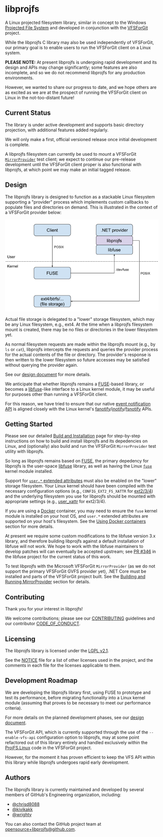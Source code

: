 # libprojfs

A Linux projected filesystem library, similar in concept to the Windows
[Projected File System][winprojfs] and developed in conjunction with the
[VFSForGit][vfs4git] project.

While the libprojfs C library may also be used independently of VFSForGit,
our primary goal is to enable users to run the VFSForGit client
on a Linux system.

**PLEASE NOTE:**
At present libprojfs is undergoing rapid development and its design
and APIs may change significantly; some features are also incomplete,
and so we do not recommend libprojfs for any production environments.

However, we wanted to share our progress to date, and we hope others
are as excited as we are at the prospect of running the VFSForGit
client on Linux in the not-too-distant future!

## Current Status

The library is under active development and supports basic
directory projection, with additional features added regularly.

We will only make a first, official versioned release once initial
development is complete.

A libprojfs filesystem can currently be used to mount a VFSForGit
[`MirrorProvider`][vfs4git-mirror] test client; we expect to continue our
pre-release development until the VFSForGit client proper is also
functional with libprojfs, at which point we may make an initial
tagged release.

## Design

The libprojfs library is designed to function as a stackable Linux
filesystem supporting a "provider" process which implements custom
callbacks to populate files and directories on demand.  This is
illustrated in the context of a VFSForGit provider below:

![Illustration of libprojfs in provider context](docs/images/phase1.png)

Actual file storage is delegated to a "lower" storage filesystem,
which may be any Linux filesystem, e.g., ext4.  At the time
when a libprojfs filesystem mount is created, there may be no
files or directories in the lower filesystem yet.

As normal filesystem requests are made within the libprojfs mount
(e.g., by `ls` or `cat`), libprojfs intercepts the requests
and queries the provider process for the actual contents of the
file or directory.  The provider's response is then written to
the lower filesystem so future accesses may be satisfied without
querying the provider again.

See our [design document][design-linux] for more details.

We anticipate that whether libprojfs remains a [FUSE][fuse-man]-based
library, or becomes a [libfuse][libfuse]-like interface to a Linux kernel
module, it may be useful for purposes other than running a VFSForGit
client.

For this reason, we have tried to ensure that our native
[event notification API](include/projfs_notify.h)
is aligned closely with the Linux kernel's
[fanotify][fanotify]/[inotify][inotify]/[fsnotify][fsnotify] APIs.

## Getting Started

Please see our detailed [Build and Installation][build]
page for step-by-step instructions on how to build and install
libprojfs and its depedencies on Linux, and (optionally) also build and
run the VFSForGit `MirrorProvider` test utility with libprojfs.

So long as libprojfs remains based on [FUSE][fuse-man], the primary
depedency for libprojfs is the user-space [libfuse][libfuse] library,
as well as having the Linux [`fuse`][fuse-mod] kernel module installed.

Support for [`user.*` extended attributes][xattr] must also be enabled
on the "lower" storage filesystem.  Your Linux kernel should have
been compiled with the necessary configuration options (e.g.,
`CONFIG_EXT2_FS_XATTR` for [ext2/3/4][ext2]) and the underlying filesystem
you use for libprojfs should be mounted with appropriate settings
(e.g., [user_xattr][xattr-ext2] for ext2/3/4).

If you are using a [Docker](https://www.docker.com) container, you
may need to ensure the `fuse` kernel module is installed on your
host OS, and `user.*` extended attributes are supported on your host's
filesystem.  See the [Using Docker containers][build-docker] section for
more details.

At present we require some custom modifications to the libfuse version 3.x
library, and therefore building libprojfs against a default installation
of libfuse will not work.  We hope to work with the libfuse maintainers
to develop patches will can eventually be accepted upstream; see
[PR #346](https://github.com/libfuse/libfuse/pull/346) in the libfuse
project for the current status of this work.

To test libprojfs with the Microsoft VFSForGit `MirrorProvider`
(as we do not support the primary VFSForGit GVFS provider yet), .NET Core
must be installed and parts of the VFSForGit project built.  See the
[Building and Running MirrorProvider][build-mirror] section for details.

## Contributing

Thank you for your interest in libprojfs!

We welcome contributions; please see our [CONTRIBUTING](CONTRIBUTING.md)
guidelines and our contributor [CODE_OF_CONDUCT](CODE_OF_CONDUCT.md).

## Licensing

The libprojfs library is licensed under the [LGPL v2.1](COPYING).

See the [NOTICE](NOTICE) file for a list of other licenses used in the
project, and the comments in each file for the licenses applicable to them.

## Development Roadmap

We are developing the libprojfs library first, using FUSE to prototype and
test its performance, before migrating functionality into a Linux kernel
module (assuming that proves to be necessary to meet our performance
criteria).

For more details on the planned development phases, see our
[design document][design-process].

The VFSForGit API, which is currently supported through the use of
the `--enable-vfs-api` configuration option to libprojfs, may at some
point refactored out of this library entirely and handled exclusively
within the [ProjFS.Linux][projfs-linux] code in the VFSForGit project.

However, for the moment it has proven efficient to keep the VFS API
within this library while libprojfs undergoes rapid early development.

## Authors

The libprojfs library is currently maintained and developed by
several members of GitHub's Engineering organization, including:

* [@chrisd8088](https://github.com/chrisd8088)
* [@kivikakk](https://github.com/kivikakk)
* [@wrighty](https://github.com/wrighty)

You can also contact the GitHub project team at
[opensource+libprojfs@github.com](mailto:opensource+libprojfs@github.com).

[build]: docs/build-install.md
[build-docker]: docs/build-install.md#using-docker-containers
[build-mirror]: docs/build-install.md#building-and-running-mirrorprovider
[design-linux]: docs/design.md#vfsforgit-on-linux
[design-process]: docs/design.md#development-process
[ext2]: https://www.kernel.org/doc/Documentation/filesystems/ext2.txt
[fanotify]: https://github.com/torvalds/linux/blob/master/include/uapi/linux/fanotify.h
[fsnotify]: https://github.com/torvalds/linux/blob/master/include/linux/fsnotify_backend.h
[fuse-man]: http://man7.org/linux/man-pages/man4/fuse.4.html
[fuse-mod]: https://www.kernel.org/doc/Documentation/filesystems/fuse.txt
[inotify]: https://github.com/torvalds/linux/blob/master/include/uapi/linux/inotify.h
[libfuse]: https://github.com/libfuse/libfuse
[projfs-linux]: https://github.com/github/VFSForGit/tree/features/linuxprototype/ProjFS.Linux
[winprojfs]: https://docs.microsoft.com/en-us/windows/desktop/api/_projfs/
[vfs4git]: https://github.com/Microsoft/VFSForGit
[vfs4git-mirror]: https://github.com/Microsoft/VFSForGit/tree/features/linuxprototype/MirrorProvider
[xattr]: http://man7.org/linux/man-pages/man7/xattr.7.html
[xattr-ext2]: http://man7.org/linux/man-pages/man5/ext4.5.html#MOUNT_OPTIONS
